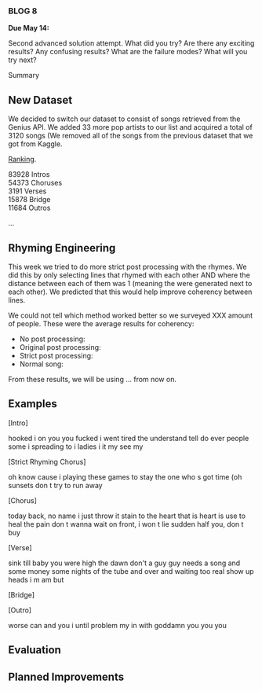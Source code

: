 ### BLOG 8 ###

**Due May 14:**  

Second advanced solution attempt. What did you try? Are there any exciting results? Any confusing results? What are the failure modes? What will you try next?

Summary

## New Dataset ##
We decided to switch our dataset to consist of songs retrieved from the Genius API.  We added 33 more pop artists to our list and acquired a total of 3120 songs (We removed all of the songs from the previous dataset that we got from Kaggle.

[Ranking](https://www.ranker.com/list/best-pop-artists-2019/ranker-music).

83928 Intros  
54373 Choruses  
3191 Verses  
15878 Bridge  
11684 Outros  

...

## Rhyming Engineering ##
This week we tried to do more strict post processing with the rhymes.  We did this by only selecting lines that rhymed with each other AND where the distance between each of them was 1 (meaning the were generated next to each other).  We predicted that this would help improve coherency between lines.

We could not tell which method worked better so we surveyed XXX amount of people.  These were the average results for coherency:

* No post processing:
* Original post processing:
* Strict post processing:
* Normal song:

From these results, we will be using ... from now on.

## Examples ##

\[Intro\]

hooked i on you you
fucked i went tired the understand tell do
ever people some i spreading to i
ladies i it my see my

\[Strict Rhyming Chorus\] 

oh know
cause i playing these games to stay
the one who s got time (oh
sunsets don t try to run away

\[Chorus\]

today back, no name
i just throw it stain to the heart that is heart is use to heal the pain
don t wanna wait on front, i won t lie
sudden half you, don t buy

\[Verse\]

sink till baby you were high the dawn
don't a guy guy needs a song
and some money some nights of the tube and over and waiting too real show up
heads i m am but

\[Bridge\]

\[Outro\]

worse can
and you
i until problem my in with goddamn
you you you

## Evaluation ##

## Planned Improvements ##
